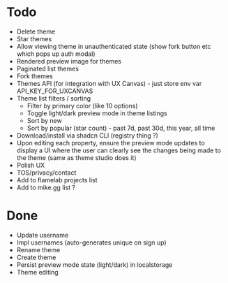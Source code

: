 # Todo
- Delete theme
- Star themes
- Allow viewing theme in unauthenticated state (show fork button etc which pops up auth modal)
- Rendered preview image for themes
- Paginated list themes
- Fork themes
- Themes API (for integration with UX Canvas) - just store env var API_KEY_FOR_UXCANVAS
- Theme list filters / sorting
    - Filter by primary color (like 10 options)
    - Toggle light/dark preview mode in theme listings
    - Sort by new
    - Sort by popular (star count) - past 7d, past 30d, this year, all time
- Download/install via shadcn CLI (registry thing ?)
- Upon editing each property, ensure the preview mode updates to display a UI where the user can clearly see the changes being made to the theme (same as theme studio does it)
- Polish UX
- TOS/privacy/contact
- Add to flamelab projects list
- Add to mike.gg list ?

# Done
- Update username
- Impl usernames (auto-generates unique on sign up)
- Rename theme
- Create theme
- Persist preview mode state (light/dark) in localstorage
- Theme editing